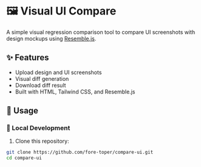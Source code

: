 # 🖼️ Visual UI Compare

A simple visual regression comparison tool to compare UI screenshots with design mockups using [Resemble.js](https://github.com/rsmbl/Resemble.js).


## ✨ Features
- Upload design and UI screenshots
- Visual diff generation
- Download diff result
- Built with HTML, Tailwind CSS, and Resemble.js

## 🚀 Usage

### 🧪 Local Development

1. Clone this repository:

```bash
git clone https://github.com/fore-toper/compare-ui.git
cd compare-ui
